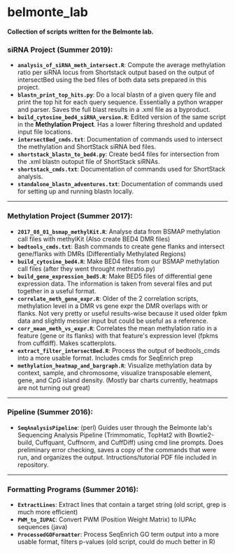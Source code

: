 # belmonte_lab

**Collection of scripts written for the Belmonte lab.**

### siRNA Project (Summer 2019):
- **`analysis_of_siRNA_meth_intersect.R`**: Compute the average methylation ratio per siRNA locus from Shortstack output based on the output of intersectBed using the bed files of both data sets prepared in this project.
- **`blastn_print_top_hits.py`**: Do a local blastn of a given query file and print the top hit for each query sequence. Essentially a python wrapper and parser. Saves the full blast results in a .xml file as a byproduct.
- **`build_cytosine_bed4_siRNA_version.R`**: Edited version of the same script in the **Methylation Project**. Has a lower filtering threshold and updated input file locations.
- **`intersectBed_cmds.txt`**: Documentation of commands used to intersect the methylation and ShortStack siRNA bed files.
- **`shortstack_blastn_to_bed4.py`**: Create bed4 files for intersection from the .xml blastn outoput file of ShortStack siRNAs.
- **`shortstack_cmds.txt`**: Documentation of commands used for ShortStack analysis.
- **`standalone_blastn_adventures.txt`**: Documentation of commands used for setting up and running blastn locally.

---

### Methylation Project (Summer 2017):
- **`2017_08_01_bsmap_methylKit.R`**: Analyse data from BSMAP methylation call files with methylKit (Also create BED4 DMR files)
- **`bedtools_cmds.txt`**: Bash commands to create gene flanks and intersect gene/flanks with DMRs (Differentially Methylated Regions)
- **`build_cytosine_bed4.R`**: Make BED4 files from our BSMAP methylation call files (after they went throught methratio.py)
- **`build_gene_expression_bed5.R`**: Make BED5 files of differential gene expression data. The information is taken from several files and put together in a useful format.
- **`correlate_meth_gene_expr.R`**: Older of the 2 correlation scripts, methylation level in a DMR vs gene expr the DMR overlaps with or flanks. Not very pretty or useful results-wise because it used older fpkm data and slightly messier input but could be useful as a reference.
- **`corr_mean_meth_vs_expr.R`**: Correlates the mean methylation ratio in a feature (gene or its flanks) with that feature's expression level (fpkms from cuffdiff). Makes scatterplots.
- **`extract_filter_intersectBed.R`**: Process the output of bedtools_cmds into a more usable format. Includes cmds for SeqEnrich prep
- **`methylation_heatmap_and_bargraph.R`**: Visualize methylation data by context, sample, and chromosome, visualize transposable element, gene, and CpG island density. (Mostly bar charts currently, heatmaps are not turning out great)

---

### Pipeline (Summer 2016):
- **`SeqAnalysisPipeline`**: (perl) Guides user through the Belmonte lab's Sequencing Analysis Pipeline (Trimmomatic, TopHat2 with Bowtie2-build, Cuffquant, Cuffnorm, and CuffDiff) using cmd line prompts. Does preliminary error checking, saves a copy of the commands that were run, and organizes the output. Intructions/tutorial PDF file included in repository.

---

### Formatting Programs (Summer 2016):
- **`ExtractLines`**: Extract lines that contain a target string (old script, grep is much more efficient)
- **`PWM_to_IUPAC`**: Convert PWM (Position Weight Matrix) to IUPAc sequences (java)
- **`ProcessedGOFormatter`**: Process SeqEnrich GO term output into a more usable format, filters p-values (old script, could do much better in R)
